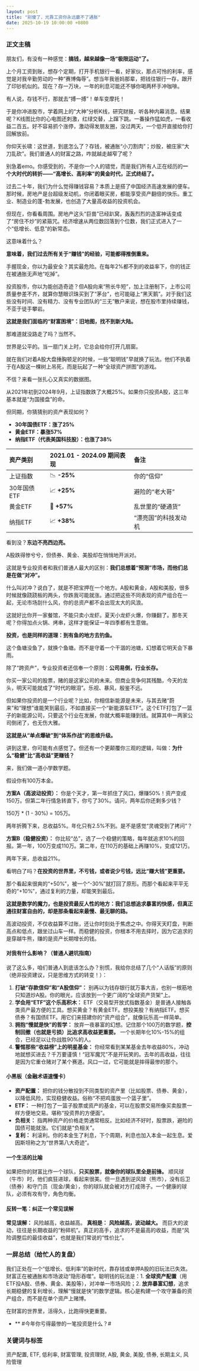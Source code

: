 ```yaml
---
layout: post
title: "别傻了，光靠工资你永远赢不了通胀"
date: 2025-10-19 10:00:00 +0800
---
```


### **正文主稿**

朋友们，有没有一种感觉：**搞钱，越来越像一场“极限运动”了。**

上个月工资到账，想存个定期，打开手机银行一看，好家伙，那点可怜的利率，感觉是对我辛勤劳动的一种“赛博侮辱”。想当年我爸妈那辈，把钱往银行一存，跟开了印钞机似的。现在？存一万块，一年的利息可能还不够你喝两杯手冲咖啡。

有人说，存钱不行，那就去“搏一搏”！单车变摩托！

于是你冲进股市，学着网上的“大神”分析K线，研究财报，听各种内幕消息。结果呢？K线图比你的心电图还刺激，红绿交替，上蹿下跳。一番操作猛如虎，一看收益二百五。好不容易抓个涨停，激动得发朋友圈，没过两天，一个低开直接给你打回解放前。

你仰天长啸：这世道，到底怎么了？存钱，被通胀“小刀割肉”；炒股，被庄家“大刀乱砍”。我们普通人的财富之路，咋就越走越窄了呢？

别急着emo。你感受到的，不是你一个人的错觉，而是我们所有人正在经历的**一个大时代的转折——“高增长、高利率”的黄金时代，正式终结了。**

过去二十年，我们为什么觉得赚钱容易？本质上是搭了中国经济高速发展的便车。那时候，房地产是台超级发动机，你闭着眼买房，都能享受资产翻倍的快乐。重工业、制造业的蓬-勃发展，也创造了大量高收益的投资机会。

但现在，你看看周围。房地产这头“巨兽”已经趴窝，轰轰烈烈的造富神话变成了“房住不炒”的紧箍咒。经济增速从两位数回落到个位数，我们正式进入了一个“低增长、低息”的新常态。

这意味着什么？

**意味着，我们过去所有关于“赚钱”的经验，可能都得推倒重来。**

手握现金，你以为最安全？其实最危险。在每年2%都不到的收益率下，你的钱正在被通胀无声地“吃掉”。

投资股市，你以为能创造奇迹？但A股向来“熊长牛短”，加上注册制下，上市公司质量参差不齐，就算你慧眼识珠买到了“茅台”，也可能碰上“黑天鹅”。对于我们这些没有时间、没有精力、没有专业团队的“三无”散户来说，想在股市里持续赚钱，不亚于徒手攀岩。

**这就是我们面临的“财富困境”：旧地图，找不到新大陆。**

那难道就没路走了吗？当然不。

世界是公平的。当一扇门关上时，它总会给你打开几扇窗。

就在我们对着A股大盘捶胸顿足的时候，一些“聪明钱”早就换了玩法。他们不执着于在A股这一棵树上吊死，而是玩起了一种“全球资产拼图”的游戏。

不信？来看一张扎心又真实的数据图。

从2021年初到2024年9月，上证指数跌了大概25%。如果你只投资A股，这三年基本就是“为国接盘”的命。

但同期，你猜猜别的资产表现如何？

*   **30年国债ETF：涨了25%**
*   **黄金ETF：暴涨57%**
*   **纳指ETF（代表美国科技股）：也涨了38%**

| 资产类别 | 2021.01 - 2024.09 期间表现 | 备注 |
| :--- | :--- | :--- |
| 上证指数 | 📉 **-25%** | 你的“信仰” |
| 30年国债ETF | 📈 **+25%** | 避险的“老大哥” |
| 黄金ETF | 🚀 **+57%** | 乱世里的“硬通货” |
| 纳指ETF | 📈 **+38%** | “漂亮国”的科技发动机 |

看到没？**东边不亮西边亮。**

A股跌得惨兮兮，但债券、黄金、美股却在悄悄地开派对。

这就是专业投资者和我们普通人最大的区别：**我们总想着“预测”市场，而他们总是在做“对冲”。**

什么叫对冲？说白了，就是不把宝押在一个地方。A股和黄金，A股和美股，很多时候就像跷跷板的两头，你跌我可能就涨。通过把这些不同表现的资产组合在一起，无论市场刮什么风，你的总资产都不会出现太大的风浪。

这就好比你开一家餐馆，不能只卖小龙虾。夏天小龙虾火爆，你赚翻了。那冬天呢？你得加点火锅、烤串，这样才能保证一年四季都有生意做。

**投资，也是同样的道理：到有鱼的地方去钓鱼。**

这个鱼塘没鱼了，就换个鱼塘。而不是守着一个干涸的池塘，幻想着它明天会下暴雨。

除了“跨资产”，专业投资者还信奉一个原则：**公司易倒，行业长存。**

你买一家公司的股票，赌的是这家公司的未来。但商业竞争何其残酷，今天的龙头，明天可能就成了“时代的眼泪”。乐视、暴风，殷鉴不远。

但如果你投资的是一个行业呢？比如，你相信新能源是未来，与其去赌“蔚来”和“理想”谁能笑到最后，不如直接买一个“新能源车ETF”。这个ETF打包了一篮子的新能源公司，只要这个行业在发展，你就大概率能赚到钱。就算其中一两家公司倒闭了，也无伤大雅。

**这就是从“单点爆破”到“体系作战”的思维升级。**

讲到这里，你可能有点感觉了。但还有一个更颠覆你三观的逻辑，叫做：**为什么“稳健”比“高收益”更赚钱？**

来，我们做一道小学数学题。

假设你有100万本金。

**方案A（高波动投资）：** 你是个天才，第一年抓住了风口，爆赚50%！资产变成150万。但第二年行情急转直下，你亏了30%。请问，两年后你还剩多少钱？

150万 * (1 - 30%) = 105万。

两年折腾下来，总收益5%。年化只有2.5%不到。是不是感觉“灵魂受到了拷问”？

**方案B（稳健投资）：** 你比较“怂”，选了一个稳健的策略，每年就追求10%的回报。第一年，100万变成110万。第二年，在110万的基础上再赚10%，变成121万。

两年下来，总收益21%。

看明白了吗？**在投资的世界里，不亏钱，或者说少亏钱，远比“赚大钱”更重要。**

那个看起来很爽的“+50%”，被一个“-30%”就打回了原形。而那个看起来平平无奇的“+10%”，通过复利的力量，却能笑到最后。

**这就是数学的魔力，也是投资最反人性的地方：我们总想追求暴富的快感，但真正通往财富自由的，却是那条看起来最慢、最无聊的路。**

高波动投资，不仅收益算不过账，还让你时刻处于焦虑之中。你得天天盯盘，判断高点和低点，跟坐过山车一样。而稳健的投资，你根本不用去择时，因为它追求的是穿越牛熊，赚的是资产长期增长的钱。

#### **对我有什么影响？（普通人避坑指南）**

说了这么多，咱们普通人到底该怎么办？别慌，我给你总结了几个“人话版”的原则（绝非投资建议，只是思维方式的转变！）：

1.  **打破“存款信仰”和“A股信仰”：** 别再以为钱存银行就万事大吉，也别一根筋地只知道炒A股。你的眼光，应该放到一个更广阔的“全球资产货架”上。
2.  **学会用“ETF”这个乐高积木：** ETF（交易型开放式指数基金）是普通人接触各类资产最方便的工具。想买黄金？有黄金ETF。想投美股？有纳指ETF。想买债券？有国债ETF。用它们来搭建你的“资产组合”，就像玩乐高一样简单。
3.  **拥抱“慢就是快”的哲学：** 放弃一夜暴富的幻想。记住那个100万的数学题，**控制回撤（也就是亏损）比追求高收益更重要。** 一个长期年化10%-15%的组合，已经足以让你战胜90%的人。
4.  **警惕那些“收益榜”上的明星基金：** 你经常看到某某基金去年收益80%，冲动地就想买进去？千万要谨慎！“冠军魔咒”不是开玩笑的。去年的高收益，往往是因为它重仓赌对了某个赛道。风口一过，它可能就是摔得最惨的那个。

#### **小黑板（金融术语速懂卡）**

*   **资产配置：** 把你的钱分散投到不同类型的资产里（比如股票、债券、黄金），以降低风险，实现稳健收益。俗称“不把鸡蛋放一个篮子里”。
*   **ETF：** 一种打包了一篮子股票或资产的基金，可以在股票交易所像买卖股票一样方便地交易。堪称“投资界的方便面”。
*   **负相关：** 指两种资产的价格走势通常相反。比如经济不好时，股票跌，避险的国债可能就涨。它们就是“负相关”。
*   **复利：** 利滚利。你的本金生了利息，下个周期，利息也加入本金一起生息。爱因斯坦称之为“世界第八大奇迹”。

#### **一个生活的比喻**

如果把你的财富比作一个球队，**只买股票，就像你的球队里全是前锋。** 顺风球（牛市）时，他们疯狂进球，看起来很美。但一旦遇到逆风球（熊市），没有后卫（债券）和守门员（现金/黄金），你的球队就会被对方打成筛子。一个健康的球队，必须有攻有守，角色均衡。

#### **反转一笔：纠正一个常见误解**

**常见误解：** 风险越高，收益越高。
**真相是：** **风险越高，波动越大。** 而巨大的波动，往往是长期收益的“粉碎机”。真正的高手，追求的不是最高的收益，而是“风险调整后的最佳收益”，也就是我们常说的“性价比”。

### **一屏总结（给忙人的复盘）**

我们正处在一个“低增长、低利率”的新时代，靠存钱或单押A股的旧玩法已失效。财富正在被通胀和市场波动“隐形吞噬”。聪明钱的玩法是：1. **全球资产配置**（用ETF投A股、债券、黄金、美股等），对冲单一市场风险；2. **放弃暴富幻想**，追求长期稳健的复利增长，理解“慢就是快”的数学逻辑。核心是构建一个攻守兼备的资产组合，而不是在单个资产上赌博。


在财富的世界里，活得久，比跑得快更重要。

*  ** #今年你亏得最惨的一笔投资是什么？#


### **关键词与标签**

资产配置, ETF, 低利率, 财富管理, 投资理财, A股, 黄金, 美股, 债券, 长期主义, 风险管理
